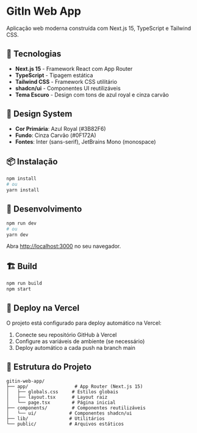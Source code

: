 # GitIn Web App

Aplicação web moderna construída com Next.js 15, TypeScript e Tailwind CSS.

## 🚀 Tecnologias

- **Next.js 15** - Framework React com App Router
- **TypeScript** - Tipagem estática
- **Tailwind CSS** - Framework CSS utilitário
- **shadcn/ui** - Componentes UI reutilizáveis
- **Tema Escuro** - Design com tons de azul royal e cinza carvão

## 🎨 Design System

- **Cor Primária**: Azul Royal (#3B82F6)
- **Fundo**: Cinza Carvão (#0F172A)
- **Fontes**: Inter (sans-serif), JetBrains Mono (monospace)

## 📦 Instalação

```bash
npm install
# ou
yarn install
```

## 🔧 Desenvolvimento

```bash
npm run dev
# ou
yarn dev
```

Abra [http://localhost:3000](http://localhost:3000) no seu navegador.

## 🏗️ Build

```bash
npm run build
npm start
```

## 🚀 Deploy na Vercel

O projeto está configurado para deploy automático na Vercel:

1. Conecte seu repositório GitHub à Vercel
2. Configure as variáveis de ambiente (se necessário)
3. Deploy automático a cada push na branch main

## 📁 Estrutura do Projeto

```
gitin-web-app/
├── app/                 # App Router (Next.js 15)
│   ├── globals.css     # Estilos globais
│   ├── layout.tsx      # Layout raiz
│   └── page.tsx        # Página inicial
├── components/         # Componentes reutilizáveis
│   └── ui/            # Componentes shadcn/ui
├── lib/               # Utilitários
└── public/            # Arquivos estáticos
```
